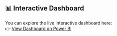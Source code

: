 ## 📊 Interactive Dashboard

You can explore the live interactive dashboard here:  
👉 [View Dashboard on Power BI](https://app.powerbi.com/view?r=eyJrIjoiNWU5NGQwZjItOGRmOS00YjE3LTljMDMtNmU0YzFkNmMxMTc4IiwidCI6IjA3NTY1ZTVjLTU2ODEtNDk5OC1hN2RjLTU1OGZiM2U2OGU3NSJ9)
